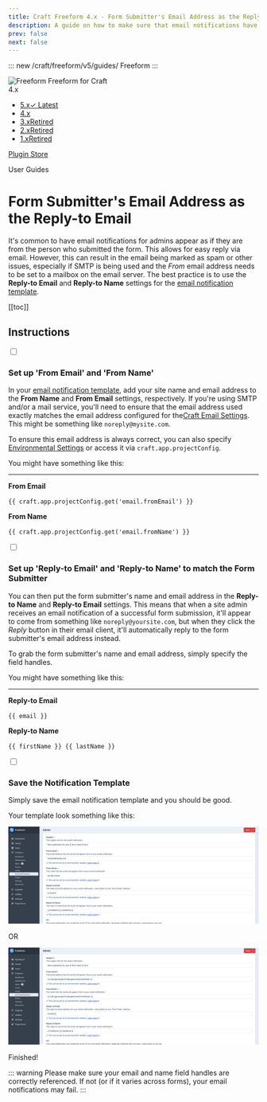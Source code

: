 ```yaml
---
title: Craft Freeform 4.x - Form Submitter's Email Address as the Reply-to Email - User Guide
description: A guide on how to make sure that email notifications have the form submitter's email address as the Reply-to email.
prev: false
next: false
---
```


<meta property="og:image" content="https://docs.solspace.com/extras/social/craft/freeform/freeform.png" />

::: new /craft/freeform/v5/guides/
Freeform
:::

<div id="pr-heading">
    <img src="https://docs.solspace.com/extras/icons/products/freeform-icon.png" alt="Freeform" class="pr-image">
    <span class="pr-name">Freeform</span>
    <span class="pr-category">for Craft</span>
    <div class="pr-v-wrapper">
        <div class="pr-v">
            <span class="pr-v-v">4.x</span>
            <span class="pr-v-arrow arrow down"></span>
        </div>
        <ul class="pr-v-list">
            <li><a href="/craft/freeform/v5/">5.x<span class="pr-v-type pr-latest">✓ Latest</span></a></li>
            <li><a href="/craft/freeform/v4/">4.x</a></li>
            <li><a href="/craft/freeform/v3/">3.x<span class="pr-v-type pr-retired">Retired</span></a></li>
            <li><a href="/craft/freeform/v2/">2.x<span class="pr-v-type pr-retired">Retired</span></a></li>
            <li><a href="/craft/freeform/v1/">1.x<span class="pr-v-type pr-retired">Retired</span></a></li>
        </ul>
    </div>
    <div class="pr-buy">
        <a href="https://plugins.craftcms.com/freeform" class="button button-blue"><span class="external-url">Plugin Store</span></a>
    </div>
</div>

<span class="page-section">User Guides</span>

# Form Submitter's Email Address as the Reply-to Email

It's common to have email notifications for admins appear as if they are from the person who submitted the form. This allows for easy reply via email. However, this can result in the email being marked as spam or other issues, especially if SMTP is being used and the _From_ email address needs to be set to a mailbox on the email server. The best practice is to use the **Reply-to Email** and **Reply-to Name** settings for the [email notification template](../overview/email-notifications/).


[[toc]]


## Instructions

<div class="step">
<label for="step1"><input type="checkbox" class="step-check" id="step1">

### Set up 'From Email' and 'From Name'

</label>

In your [email notification template](../overview/email-notifications/), add your site name and email address to the **From Name** and **From Email** settings, respectively. If you're using SMTP and/or a mail service, you'll need to ensure that the email address used exactly matches the email address configured for the[Craft Email Settings](https://craftcms.com/docs/4.x/mail.html). This might be something like `noreply@mysite.com`.

To ensure this email address is always correct, you can also specify [Environmental Settings](https://craftcms.com/docs/4.x/extend/environmental-settings.html) or access it via `craft.app.projectConfig`.

You might have something like this:

---

**From Email**
``` twig
{{ craft.app.projectConfig.get('email.fromEmail') }}
```

**From Name**
``` twig
{{ craft.app.projectConfig.get('email.fromName') }}
```

</div>

<div class="step">
<label for="step2"><input type="checkbox" class="step-check" id="step2">

### Set up 'Reply-to Email' and 'Reply-to Name' to match the Form Submitter

</label>

You can then put the form submitter's name and email address in the **Reply-to Name** and **Reply-to Email** settings. This means that when a site admin receives an email notification of a successful form submission, it'll appear to come from something like `noreply@yoursite.com`, but when they click the _Reply_ button in their email client, it'll automatically reply to the form submitter's email address instead.

To grab the form submitter's name and email address, simply specify the field handles.

You might have something like this:

---

**Reply-to Email**
``` twig
{{ email }}
```

**Reply-to Name**
``` twig
{{ firstName }} {{ lastName }}
```

</div>

<div class="step">
<label for="step3"><input type="checkbox" class="step-check" id="step3">

### Save the Notification Template

</label>

Simply save the email notification template and you should be good.

Your template look something like this:

![Reply-to Email example 1](../images/guides/reply-to-email-1.png)

OR

![Reply-to Email example 2](../images/guides/reply-to-email-2.png)

</div>

<div class="step-finished">Finished!</div>

::: warning
Please make sure your email and name field handles are correctly referenced. If not (or if it varies across forms), your email notifications may fail.
:::